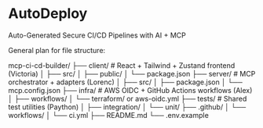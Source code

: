 # AutoDeploy
Auto-Generated Secure CI/CD Pipelines with AI + MCP


General plan for file structure:

mcp-ci-cd-builder/
├── client/                # React + Tailwind + Zustand frontend (Victoria)
│   ├── src/
│   ├── public/
│   └── package.json
├── server/                # MCP orchestrator + adapters (Lorenc)
│   ├── src/
│   ├── package.json
│   └── mcp.config.json
├── infra/                 # AWS OIDC + GitHub Actions workflows (Alex)
│   ├── workflows/
│   └── terraform/ or aws-oidc.yml
├── tests/                 # Shared test utilities (Paython)
│   ├── integration/
│   └── unit/
├── .github/
│   └── workflows/
│       └── ci.yml
├── README.md
└── .env.example